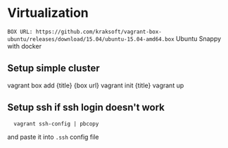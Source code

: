 # Virtualization

  `BOX URL: https://github.com/kraksoft/vagrant-box-ubuntu/releases/download/15.04/ubuntu-15.04-amd64.box`
  Ubuntu Snappy with docker

## Setup simple cluster

  vagrant box add {title} {box url}
  vagrant init {title}
  vagrant up

## Setup ssh if ssh login doesn't work

  ```
    vagrant ssh-config | pbcopy
  ```

  and paste it into `.ssh` config file
